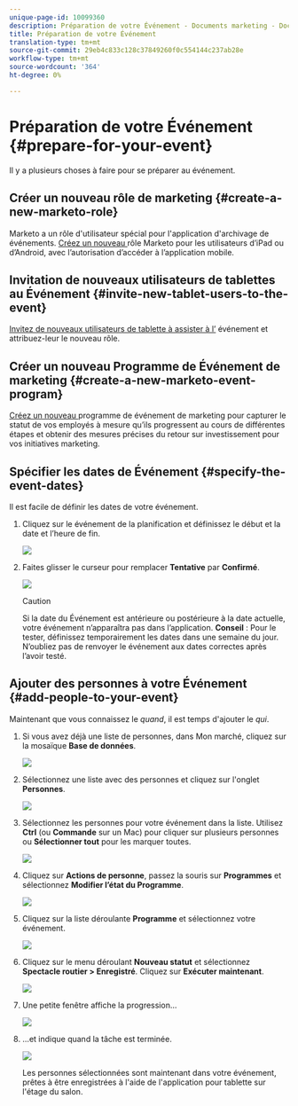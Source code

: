```yaml
---
unique-page-id: 10099360
description: Préparation de votre Événement - Documents marketing - Documentation du produit
title: Préparation de votre Événement
translation-type: tm+mt
source-git-commit: 29eb4c833c128c37849260f0c554144c237ab28e
workflow-type: tm+mt
source-wordcount: '364'
ht-degree: 0%

---
```



# Préparation de votre Événement {#prepare-for-your-event}

Il y a plusieurs choses à faire pour se préparer au événement.

## Créer un nouveau rôle de marketing {#create-a-new-marketo-role}

Marketo a un rôle d&#39;utilisateur spécial pour l&#39;application d&#39;archivage de événements.  [Créez un nouveau ](https://docs.marketo.com/display/DOCS/Grant+User+Access+to+the+Check-in+App) rôle Marketo pour les utilisateurs d’iPad ou d’Android, avec l’autorisation d’accéder à l’application mobile.

## Invitation de nouveaux utilisateurs de tablettes au Événement {#invite-new-tablet-users-to-the-event}

[Invitez de nouveaux utilisateurs de tablette à assister à l’](https://docs.marketo.com/display/DOCS/Grant+User+Access+to+the+Check-in+App) événement et attribuez-leur le nouveau rôle.

## Créer un nouveau Programme de Événement de marketing {#create-a-new-marketo-event-program}

[Créez un nouveau ](/help/marketo/product-docs/demand-generation/events/understanding-events/create-a-new-event-program.md) programme de événement de marketing pour capturer le statut de vos employés à mesure qu’ils progressent au cours de différentes étapes et obtenir des mesures précises du retour sur investissement pour vos initiatives marketing.

## Spécifier les dates de Événement {#specify-the-event-dates}

Il est facile de définir les dates de votre événement.

1. Cliquez sur le événement de la planification et définissez le début et la date et l’heure de fin.

   ![](assets/image2016-4-6-15-3a27-3a35.png)

1. Faites glisser le curseur pour remplacer **Tentative** par **Confirmé**.

   ![](assets/image2016-4-6-15-3a30-3a57.png)

   >[!CAUTION]
   >
   >Si la date du Événement est antérieure ou postérieure à la date actuelle, votre événement n’apparaîtra pas dans l’application. **Conseil** : Pour le tester, définissez temporairement les dates dans une semaine du jour. N’oubliez pas de renvoyer le événement aux dates correctes après l’avoir testé.

## Ajouter des personnes à votre Événement {#add-people-to-your-event}

Maintenant que vous connaissez le *quand*, il est temps d&#39;ajouter le *qui*.

1. Si vous avez déjà une liste de personnes, dans Mon marché, cliquez sur la mosaïque **Base de données**.

   ![](assets/db.png)

1. Sélectionnez une liste avec des personnes et cliquez sur l&#39;onglet **Personnes**.

   ![](assets/four.png)

1. Sélectionnez les personnes pour votre événement dans la liste. Utilisez **Ctrl** (ou **Commande** sur un Mac) pour cliquer sur plusieurs personnes ou **Sélectionner tout** pour les marquer toutes.

   ![](assets/five.png)

1. Cliquez sur **Actions de personne**, passez la souris sur **Programmes** et sélectionnez **Modifier l’état du Programme**.

   ![](assets/six.png)

1. Cliquez sur la liste déroulante **Programme** et sélectionnez votre événement.

   ![](assets/seven.png)

1. Cliquez sur le menu déroulant **Nouveau statut** et sélectionnez **Spectacle routier > Enregistré**. Cliquez sur **Exécuter maintenant**.

   ![](assets/eight.png)

1. Une petite fenêtre affiche la progression...

   ![](assets/image2016-4-7-16-3a49-3a7.png)

1. ...et indique quand la tâche est terminée.

   ![](assets/ten.png)

   Les personnes sélectionnées sont maintenant dans votre événement, prêtes à être enregistrées à l&#39;aide de l&#39;application pour tablette sur l&#39;étage du salon.

